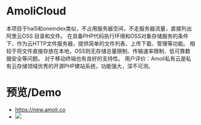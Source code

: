 # AmoliCloud
本项目于hai5和oneindex类似，不占用服务器空间，不走服务器流量，直接列出 阿里云OSS 目录和文件。
在具备PHP代码执行环境和OSS对象存储服务的条件下，作为云HTTP文件服务器，提供简单的文件列表、上传下载、管理等功能。
相较于将文件直接存放在本地，OSS则无存储总量限制、传输速率限制、低可靠数据安全等问题。
对于移动终端也有良好的支持性。
用户评价：Amoli私有云是私有云存储领域优秀的开源PHP建站系统，功能强大，深不可测。

# 预览/Demo

*  <https://new.amoli.co>
* ![](https://i.loli.net/2019/05/26/5ce9b3ceca63145762.png)